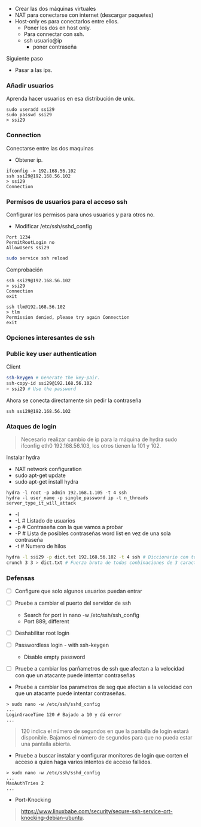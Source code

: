 



- Crear las dos máquinas virtuales
- NAT para conectarse con internet (descargar paquetes)
- Host-only es para conectarlos entre ellos.
  - Poner los dos en host only.
  - Para connectar con ssh.
  - ssh usuario@ip
    - poner contraseña

Siguiente paso
- Pasar a las ips.

### Añadir usuarios
Aprenda hacer usuarios en esa distribución de unix.
```
sudo useradd ssi29
sudo passwd ssi29
> ssi29
```

### Connection
Conectarse entre las dos maquinas
- Obtener ip.
```
ifconfig -> 192.168.56.102
ssh ssi29@192.168.56.102
> ssi29
Connection
```

### Permisos de usuarios para el acceso ssh
Configurar los permisos para unos usuarios y para otros no.
- Modificar /etc/ssh/sshd_config
```
Port 1234
PermitRootLogin no
AllowUsers ssi29
```

```sh
sudo service ssh reload
```

Comprobación
```
ssh ssi29@192.168.56.102
> ssi29
Connection
exit

ssh tlm@192.168.56.102
> tlm
Permission denied, please try again Connection
exit
```

### Opciones interesantes de ssh





### Public key user authentication

Client
```sh 
ssh-keygen # Generate the key-pair.
ssh-copy-id ssi29@192.168.56.102
> ssi29 # Use the password
```


Ahora se conecta directamente sin pedir la contraseña
```
ssh ssi29@192.168.56.102
```


### Ataques de login


> Necesario realizar cambio de ip para la máquina de hydra
> sudo ifconfig eth0 192.168.56.103, los otros tienen la 101 y 102.

Instalar hydra
- NAT network configuration
- sudo apt-get update
- sudo apt-get install hydra


```
hydra -l root -p admin 192.168.1.105 -t 4 ssh
hydra -l user_name -p single_password ip -t n_threads server_type_it_will_attack
```

- -l 
- -L # Listado de usuarios
- -p # Contraseña con la que vamos a probar
- -P # Lista de posibles contraseñas word list en vez de una sola contraseña
- -t # Numero de hilos

```sh
hydra -l ssi29 -p dict.txt 192.168.56.102 -t 4 ssh # Diccionario con todas las palabras para probar
crunch 3 3 > dict.txt # Fuerza bruta de todas conbinaciones de 3 caracteres
```


### Defensas

- [ ] Configure que solo algunos usuarios puedan entrar
- [ ] Pruebe a cambiar el puerto del servidor de ssh
  - Search for port in nano -w /etc/ssh/ssh_config
  - Port 889, different
- [ ] Deshabilitar root login
- [ ] Passwordless login - with ssh-keygen
  - Disable empty password
- [ ] Pruebe a cambiar los parñametros de ssh que afectan a la velocidad con que un atacante puede intentar contraseñas


- Pruebe a cambiar los parametros de seg que afectan a la velocidad con que un atacante puede intentar contraseñas.
```
> sudo nano -w /etc/ssh/sshd_config
...
LoginGraceTime 120 # Bajado a 10 y dá error
...
```

> 120 indica el número de segundos en que la pantalla de login estará disponible.
> Bajamos el número de segundos para que no pueda estar una pantalla abierta.

- Pruebe a buscar instalar y configurar monitores de login que corten el acceso a quien haga varios intentos de acceso fallidos.
```
> sudo nano -w /etc/ssh/sshd_config
...
MaxAuthTries 2
...
```

- Port-Knocking

> https://www.linuxbabe.com/security/secure-ssh-service-ort-knocking-debian-ubuntu.









